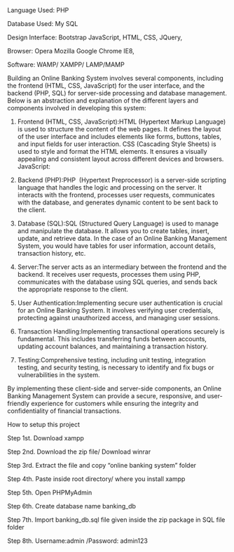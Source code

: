 Language Used:      PHP

Database Used:      My SQL

Design Interface:   Bootstrap JavaScript, HTML, CSS, JQuery,

Browser:            Opera Mozilla Google Chrome IE8,

Software:            WAMP/ XAMPP/ LAMP/MAMP

Building an Online Banking System involves several components, including the frontend (HTML, CSS, JavaScript) for the user interface, and the backend (PHP, SQL) for server-side processing and database management. Below is an abstraction and explanation of the different layers and components involved in developing this system:

1. Frontend (HTML, CSS, JavaScript):HTML (Hypertext Markup Language) is used to structure the content of the web pages. It defines the layout of the user interface and includes elements like forms, buttons, tables, and input fields for user interaction.
CSS (Cascading Style Sheets) is used to style and format the HTML elements. It ensures a visually appealing and consistent layout across different devices and browsers.
JavaScript:

2. Backend (PHP):PHP  (Hypertext Preprocessor) is a server-side scripting language that handles the logic and processing on the server. It interacts with the frontend, processes user requests, communicates with the database, and generates dynamic content to be sent back to the client.

3. Database (SQL):SQL (Structured Query Language) is used to manage and manipulate the database. It allows you to create tables, insert, update, and retrieve data. In the case of an Online Banking Management System, you would have tables for user information, account details, transaction history, etc.

4. Server:The server acts as an intermediary between the frontend and the backend. It receives user requests, processes them using PHP, communicates with the database using SQL queries, and sends back the appropriate response to the client.

5. User Authentication:Implementing secure user authentication is crucial for an Online Banking System. It involves verifying user credentials, protecting against unauthorized access, and managing user sessions.

6. Transaction Handling:Implementing transactional operations securely is fundamental. This includes transferring funds between accounts, updating account balances, and maintaining a transaction history.

7. Testing:Comprehensive testing, including unit testing, integration testing, and security testing, is necessary to identify and fix bugs or vulnerabilities in the system.

By  implementing these client-side and server-side components, an Online Banking Management System can provide a secure, responsive, and user-friendly experience for customers while ensuring the integrity and confidentiality of financial transactions.

How to setup this project

Step 1st. Download xampp

Step 2nd. Download the zip file/ Download winrar

Step 3rd. Extract the file and copy “online banking system” folder

Step 4th. Paste inside root directory/ where you install xampp 

Step 5th. Open PHPMyAdmin

Step 6th. Create database name banking_db

Step 7th. Import banking_db.sql file given inside the zip package in SQL file folder

Step 8th. Username:admin /Password: admin123


